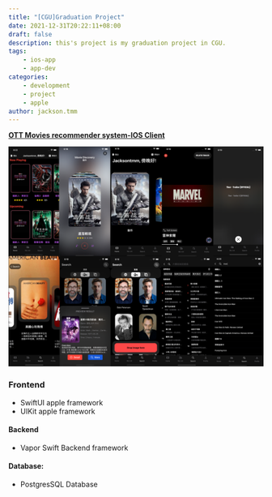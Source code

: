 ```yaml
---
title: "[CGU]Graduation Project"
date: 2021-12-31T20:22:11+08:00
draft: false
description: this's project is my graduation project in CGU.
tags: 
    - ios-app
    - app-dev
categories: 
    - development
    - project
    - apple
author: jackson.tmm
---
```


[**OTT Movies recommender system-IOS Client**](https://github.com/RyanTokManMokMTM/MovieAppSwiftUI.git)  

![test](/images/iosClient.png)
<!-- | 功能   | 簡介     | 
| ------- | ------- |
|用戶基本功能|登入/註冊/登出等基本功能|
|推薦電影|以卡片的形式呈現電影|
|宣傳片推薦|以全屏影片的方式推薦電影|
|類型搜尋|分成了電影類型,演員類型以及導演類型|
|文字搜尋|基本的文字搜尋電影|、
|電影詳細介紹|顯示相關電影的資訊:介紹,演員,導演等|
|喜好列表|用戶可以加入電影至自己喜歡的電影| -->

### Frontend
* SwiftUI apple framework
* UIKit apple framework
#### Backend

* Vapor Swift Backend framework
#### Database:

* PostgresSQL Database


<!-- ### 新增的功能
完善使用者個人頁面 - UI設計參考 **小紅書APP**  
![Personal page](/personal-blogger/images/person.jpg)
![PersonalGenre page](/personal-blogger/images/personalGenre.jpg)

待完善之功能: 用戶聊天功能  
![User Chat](/personal-blogger/images/chat.jpg) -->